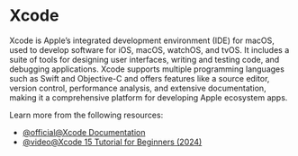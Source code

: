 # Xcode

Xcode is Apple’s integrated development environment (IDE) for macOS, used to develop software for iOS, macOS, watchOS, and tvOS. It includes a suite of tools for designing user interfaces, writing and testing code, and debugging applications. Xcode supports multiple programming languages such as Swift and Objective-C and offers features like a source editor, version control, performance analysis, and extensive documentation, making it a comprehensive platform for developing Apple ecosystem apps.

Learn more from the following resources:

- [@official@Xcode Documentation](https://developer.apple.com/xcode/)
- [@video@Xcode 15 Tutorial for Beginners (2024)](https://www.youtube.com/watch?v=8Xcq4yRQ0pU&pp=ygUTeGNvZGUgdHV0b3JpYWwgMjAyNA%3D%3D)